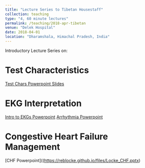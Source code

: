 ```yaml
---
title: "Lecture Series to Tibetan Housestaff"
collection: teaching
type: "4, 60 minute lectures"
permalink: /teaching/2018-apr-tibetan
venue: "Delek Hospital"
date: 2018-04-01
location: "Dharamshala, Himachal Pradesh, India"
---
```


Introductory Lecture Series on:

Test Characteristics
======
[Test Chars Powerpoint Slides](https://reblocke.github.io/files/Locke_Test_Chars.pptx)

EKG Interpretation
======
[Intro to EKGs Powerpoint](https://reblocke.github.io/files/Locke_Intro_EKG.pptx)
[Arrhythmia Powerpoint](https://reblocke.github.io/files/Locke_Arrhythmia.pptx)

Congestive Heart Failure Management
======
[CHF Powerpoint]((https://reblocke.github.io/files/Locke_CHF.pptx)
